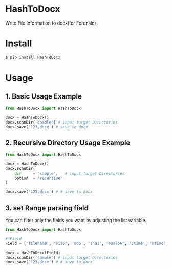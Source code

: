 # HashToDocx
Write File Information to docx(for Forensic)

# Install
```sh
$ pip install HashToDocx 
```

# Usage
## 1. Basic Usage Example
```python
from HashToDocx import HashToDocx

docx = HashToDocx()
docx.scanDir('sample') # input target Directories
docx.save('123.docx') # save to docx
```

## 2. Recursive Directory Usage Example
```python
from HashToDocx import HashToDocx

docx = HashToDocx()
docx.scanDir(
    dir     = 'sample',   # input target Directories
    option  = 'recursive' 
) 

docx.save('123.docx') # # save to docx
```

## 3. set Range parsing field
You can filter only the fields you want by adjusting the list variable.
```python
from HashToDocx import HashToDocx

# Field
Field = ['filename', 'size', 'md5', 'sha1', 'sha256', 'ctime', 'mtime', 'atime']

docx = HashToDocx(Field)
docx.scanDir('sample') # input target Directories
docx.save('123.docx') # # save to docx
```
